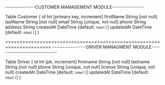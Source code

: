 ---------------CUSTOMER MANAGEMENT MODULE----------------

Table Customer {
  id            Int       [primary key, increment]
  firstName     String    [not null]
  lastName      String    [not null]
  email         String    [unique, not null]
  phone         String
  address       String
  createdAt     DateTime  [default: `now()`]
  updatedAt     DateTime  [default: `now()`]
}

======================================================================
-----------------DRIVER MANAGMENT MODULE------------------------------


Table Driver {
  id          Int       [pk, increment]
  firstname   String    [not null]
  lastname    String    [not null]
  phone String    [unique, not null]
  license String [unique, not null]
  createdAt   DateTime  [default: `now()`]
  updatedAt   DateTime  [default: `now()`]
}